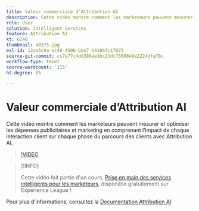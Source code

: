 ```yaml
---
title: Valeur commerciale d’Attribution AI
description: Cette vidéo montre comment les marketeurs peuvent mesurer et optimiser les dépenses publicitaires et marketing en comprenant l’impact de chaque interaction client sur chaque phase du parcours des clients avec Attribution AI.
role: User
solution: Intelligent Services
feature: Attribution AI
kt: 6248
thumbnail: 40375.jpg
exl-id: 12aa5c9a-ac48-4506-bbe7-14106fc17675
source-git-commit: cc7a77c4dd380ae1bc23dc75608e8e2224dfe78c
workflow-type: tm+mt
source-wordcount: '115'
ht-degree: 8%

---
```


# Valeur commerciale d’Attribution AI

Cette vidéo montre comment les marketeurs peuvent mesurer et optimiser les dépenses publicitaires et marketing en comprenant l’impact de chaque interaction client sur chaque phase du parcours des clients avec Attribution AI.

>[!VIDEO](https://video.tv.adobe.com/v/40375?quality=12&learn=on)

>[!INFO]
>
> Cette vidéo fait partie d&#39;un cours, [Prise en main des services intelligents pour les marketeurs](https://experienceleague.adobe.com/?recommended=ExperiencePlatform-U-1-2020.1.intelligentservices), disponible gratuitement sur Experience League !

Pour plus d’informations, consultez la [Documentation Attribution AI](https://experienceleague.adobe.com/docs/experience-platform/intelligent-services/attribution-ai/overview.html)

